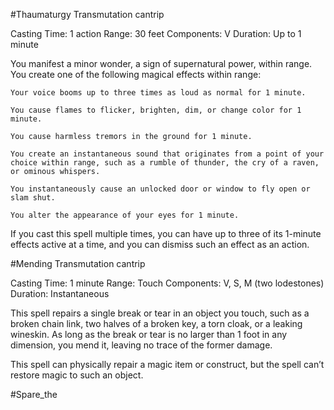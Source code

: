 
#Thaumaturgy
Transmutation cantrip

Casting Time: 1 action
Range: 30 feet
Components: V
Duration: Up to 1 minute

You manifest a minor wonder, a sign of supernatural power, within range. You create one of the following magical effects within range:

    Your voice booms up to three times as loud as normal for 1 minute.

    You cause flames to flicker, brighten, dim, or change color for 1 minute.

    You cause harmless tremors in the ground for 1 minute.

    You create an instantaneous sound that originates from a point of your choice within range, such as a rumble of thunder, the cry of a raven, or ominous whispers.

    You instantaneously cause an unlocked door or window to fly open or slam shut.

    You alter the appearance of your eyes for 1 minute.

If you cast this spell multiple times, you can have up to three of its 1-minute effects active at a time, and you can dismiss such an effect as an action.


#Mending
Transmutation cantrip

Casting Time: 1 minute
Range: Touch
Components: V, S, M (two lodestones)
Duration: Instantaneous

This spell repairs a single break or tear in an object you touch, such as a broken chain link, two halves of a broken key, a torn cloak, or a leaking wineskin. As long as the break or tear is no larger than 1 foot in any dimension, you mend it, leaving no trace of the former damage.

This spell can physically repair a magic item or construct, but the spell can’t restore magic to such an object.

#Spare_the